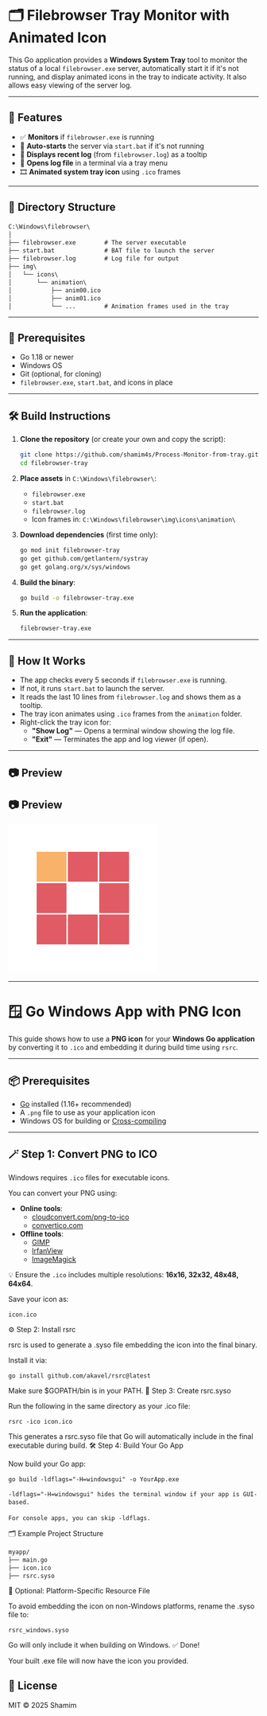 # 🗂️ Filebrowser Tray Monitor with Animated Icon

This Go application provides a **Windows System Tray** tool to monitor the status of a local `filebrowser.exe` server, automatically start it if it's not running, and display animated icons in the tray to indicate activity. It also allows easy viewing of the server log.

---

## 🚀 Features

- ✅ **Monitors** if `filebrowser.exe` is running
- 🔄 **Auto-starts** the server via `start.bat` if it's not running
- 📄 **Displays recent log** (from `filebrowser.log`) as a tooltip
- 👀 **Opens log file** in a terminal via a tray menu
- 🎞️ **Animated system tray icon** using `.ico` frames

---

## 📁 Directory Structure

```
C:\Windows\filebrowser\
│
├── filebrowser.exe        # The server executable
├── start.bat              # BAT file to launch the server
├── filebrowser.log        # Log file for output
├── img\
│   └── icons\
│       └── animation\
│           ├── anim00.ico
│           ├── anim01.ico
│           └── ...        # Animation frames used in the tray
```

---

## 🔧 Prerequisites

- Go 1.18 or newer
- Windows OS
- Git (optional, for cloning)
- `filebrowser.exe`, `start.bat`, and icons in place

---

## 🛠️ Build Instructions

1. **Clone the repository** (or create your own and copy the script):

   ```bash
   git clone https://github.com/shamim4s/Process-Monitor-from-tray.git
   cd filebrowser-tray
   ```

2. **Place assets** in `C:\Windows\filebrowser\`:
   - `filebrowser.exe`
   - `start.bat`
   - `filebrowser.log`
   - Icon frames in: `C:\Windows\filebrowser\img\icons\animation\`

3. **Download dependencies** (first time only):

   ```bash
   go mod init filebrowser-tray
   go get github.com/getlantern/systray
   go get golang.org/x/sys/windows
   ```

4. **Build the binary**:

   ```bash
   go build -o filebrowser-tray.exe
   ```

5. **Run the application**:

   ```bash
   filebrowser-tray.exe
   ```

---

## 📌 How It Works

- The app checks every 5 seconds if `filebrowser.exe` is running.
- If not, it runs `start.bat` to launch the server.
- It reads the last 10 lines from `filebrowser.log` and shows them as a tooltip.
- The tray icon animates using `.ico` frames from the `animation` folder.
- Right-click the tray icon for:
  - **"Show Log"** — Opens a terminal window showing the log file.
  - **"Exit"** — Terminates the app and log viewer (if open).

---

## 📷 Preview

## 📷 Preview

![Animated Tray Icon Example](https://raw.githubusercontent.com/shamim4s/Process-Monitor-from-tray/master/img/icons/animation/Blocks@1x-1.0s-300px-300px.gif)


---

# 🪟 Go Windows App with PNG Icon

This guide shows how to use a **PNG icon** for your **Windows Go application** by converting it to `.ico` and embedding it during build time using `rsrc`.

---

## 📦 Prerequisites

- [Go](https://golang.org/dl/) installed (1.16+ recommended)
- A `.png` file to use as your application icon
- Windows OS for building or [Cross-compiling](https://github.com/fyne-io/fyne-cross)

---

## 🪄 Step 1: Convert PNG to ICO

Windows requires `.ico` files for executable icons.

You can convert your PNG using:

- **Online tools**:
  - [cloudconvert.com/png-to-ico](https://cloudconvert.com/png-to-ico)
  - [convertico.com](https://convertico.com/)
- **Offline tools**:
  - [GIMP](https://www.gimp.org/)
  - [IrfanView](https://www.irfanview.com/)
  - [ImageMagick](https://imagemagick.org/)

💡 Ensure the `.ico` includes multiple resolutions: **16x16, 32x32, 48x48, 64x64**.

Save your icon as:  
```
icon.ico
```
⚙️ Step 2: Install rsrc

rsrc is used to generate a .syso file embedding the icon into the final binary.

Install it via:
```
go install github.com/akavel/rsrc@latest
```
Make sure $GOPATH/bin is in your PATH.
📄 Step 3: Create rsrc.syso

Run the following in the same directory as your .ico file:
```
rsrc -ico icon.ico
```
This generates a rsrc.syso file that Go will automatically include in the final executable during build.
🛠 Step 4: Build Your Go App

Now build your Go app:
```
go build -ldflags="-H=windowsgui" -o YourApp.exe
```
    -ldflags="-H=windowsgui" hides the terminal window if your app is GUI-based.

    For console apps, you can skip -ldflags.

🗂 Example Project Structure
```
myapp/
├── main.go
├── icon.ico
├── rsrc.syso
```
🧼 Optional: Platform-Specific Resource File

To avoid embedding the icon on non-Windows platforms, rename the .syso file to:
```
rsrc_windows.syso
```
Go will only include it when building on Windows.
✅ Done!

Your built .exe file will now have the icon you provided.

## 📝 License

MIT © 2025 Shamim
